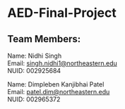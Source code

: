 # AED-Final-Project

## Team Members:
Name: Nidhi Singh <br>
Email: singh.nidhi1@northeastern.edu <br>
NUID: 002925684<br>

Name: Dimpleben Kanjibhai Patel <br>
Email: patel.dim@northeastern.edu <br>
NUID: 002965372<br>
<br>